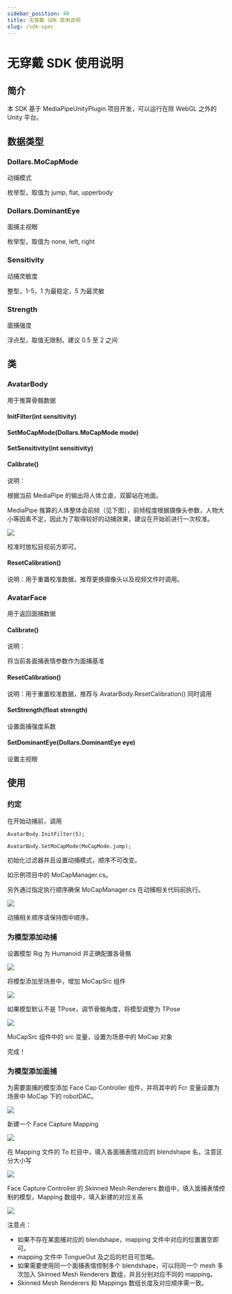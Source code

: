 ```yaml
---
sidebar_position: 40
title: 无穿戴 SDK 使用说明
slug: /sdk-spec
---
```


# 无穿戴 SDK 使用说明

## 简介

本 SDK 基于 MediaPipeUnityPlugin 项目开发，可以运行在除 WebGL 之外的 Unity 平台。

## 数据类型

### Dollars.MoCapMode

动捕模式

枚举型，取值为 jump, flat, upperbody

### Dollars.DominantEye

面捕主视眼

枚举型，取值为 none, left, right

### Sensitivity

动捕灵敏度

整型，1-5，1 为最稳定，5 为最灵敏

### Strength

面捕强度

浮点型，取值无限制，建议 0.5 至 2 之间

## 类

### AvatarBody

用于推算骨骼数据

#### InitFilter(int sensitivity)

#### SetMoCapMode(Dollars.MoCapMode mode)

#### SetSensitivity(int sensitivity)

#### Calibrate()

说明：

根据当前 MediaPipe 的输出将人体立直，双脚站在地面。

MediaPipe 推算的人体整体会前倾（见下图），前倾程度根据摄像头参数，人物大小等因素不定，因此为了取得较好的动捕效果，建议在开始前进行一次校准。

![](../img/mediapipe.png#center)

校准时放松目视前方即可。

#### ResetCalibration()

说明：用于重置校准数据，推荐更换摄像头以及视频文件时调用。

### AvatarFace

用于返回面捕数据

#### Calibrate()

说明：

将当前各面捕表情参数作为面捕基准

#### ResetCalibration()

说明：用于重置校准数据，推荐与 AvatarBody.ResetCalibration() 同时调用

#### SetStrength(float strength)

设置面捕强度系数

#### SetDominantEye(Dollars.DominantEye eye)

设置主视眼

## 使用

### 约定

在开始动捕前，调用

`AvatarBody.InitFilter(5);`

`AvatarBody.SetMoCapMode(MoCapMode.jump);`

初始化过滤器并且设置动捕模式，顺序不可改变。

如示例项目中的 MoCapManager.cs。

另外通过指定执行顺序确保 MoCapManager.cs 在动捕相关代码前执行。

![](../img/execution.png#center)

动捕相关顺序请保持图中顺序。

### 为模型添加动捕

设置模型 Rig 为 Humanoid 并正确配置各骨骼

![](../img/sdk-spec1.png#center)

将模型添加至场景中，增加 MoCapSrc 组件

![](../img/sdk-spec2.png#center)

如果模型默认不是 TPose，调节骨骼角度，将模型调整为 TPose

![](../img/sdk-spec3.png#center)

MoCapSrc 组件中的 src 变量，设置为场景中的 MoCap 对象

完成！

### 为模型添加面捕

为需要面捕的模型添加 Face Cap Controller 组件，并将其中的 Fcr 变量设置为场景中 MoCap 下的 robotDAC。

![](../img/sdk-spec4.png#center)

新建一个 Face Capture Mapping

![](../img/sdk-spec5.png#center)

在 Mapping 文件的 To 栏目中，填入各面捕表情对应的 blendshape 名，注意区分大小写

![](../img/sdk-spec6.png#center)

Face Capture Controller 的 Skinned Mesh Renderers 数组中，填入面捕表情控制的模型，Mapping 数组中，填入新建的对应关系

![](../img/sdk-spec7.png#center)

注意点：

- 如果不存在某面捕对应的 blendshape，mapping 文件中对应的位置置空即可。
- mapping 文件中 TongueOut 及之后的栏目可忽略。
- 如果需要使用同一个面捕表情控制多个 blendshape，可以将同一个 mesh 多次加入 Skinned Mesh Renderers 数组，并且分别对应不同的 mapping。
- Skinned Mesh Renderers 和 Mappings 数组长度及对应顺序需一致。